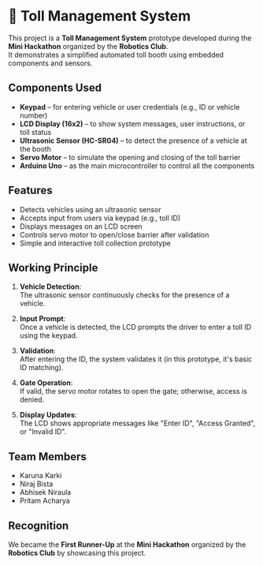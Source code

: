 # 🚧 Toll Management System

This project is a **Toll Management System** prototype developed during the **Mini Hackathon** organized by the **Robotics Club**.  
It demonstrates a simplified automated toll booth using embedded components and sensors.


##  Components Used

- **Keypad** – for entering vehicle or user credentials (e.g., ID or vehicle number)  
- **LCD Display (16x2)** – to show system messages, user instructions, or toll status  
- **Ultrasonic Sensor (HC-SR04)** – to detect the presence of a vehicle at the booth  
- **Servo Motor** – to simulate the opening and closing of the toll barrier  
- **Arduino Uno** – as the main microcontroller to control all the components  

## Features

- Detects vehicles using an ultrasonic sensor  
- Accepts input from users via keypad (e.g., toll ID)  
- Displays messages on an LCD screen  
- Controls servo motor to open/close barrier after validation  
- Simple and interactive toll collection prototype  

## Working Principle

1. **Vehicle Detection**:  
   The ultrasonic sensor continuously checks for the presence of a vehicle.

2. **Input Prompt**:  
   Once a vehicle is detected, the LCD prompts the driver to enter a toll ID using the keypad.

3. **Validation**:  
   After entering the ID, the system validates it (in this prototype, it's basic ID matching).

4. **Gate Operation**:  
   If valid, the servo motor rotates to open the gate; otherwise, access is denied.

5. **Display Updates**:  
   The LCD shows appropriate messages like "Enter ID", "Access Granted", or "Invalid ID".

## Team Members
- Karuna Karki
- Niraj Bista  
- Abhisek Niraula  
- Pritam Acharya  

## Recognition

We became the **First Runner-Up** at the **Mini Hackathon** organized by the **Robotics Club** by showcasing this project.

